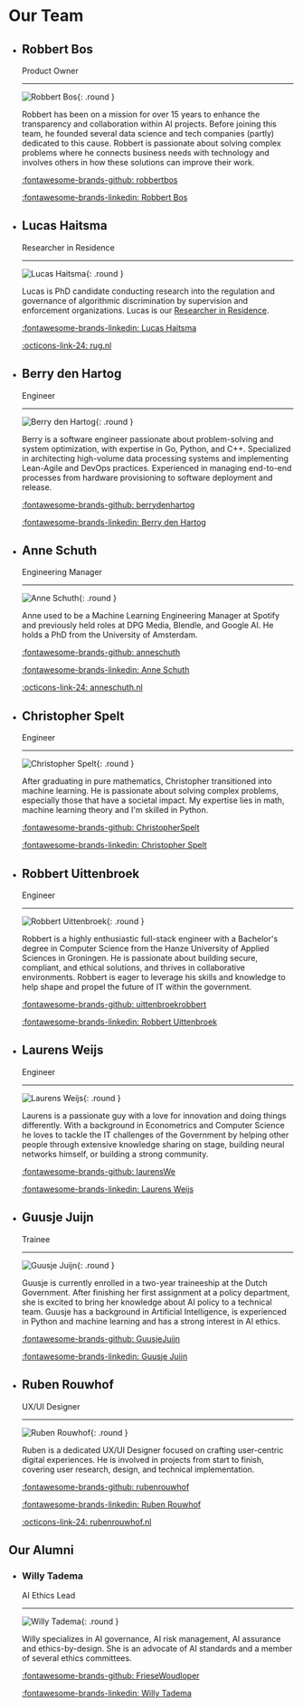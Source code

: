 # Our Team

<!-- markdownlint-disable MD030 MD033 -->

<div class="grid cards" markdown>

-   ## Robbert Bos

    Product Owner

    ----

    ![Robbert Bos](../img/robbert_bos.jpeg){: .round }

    Robbert has been on a mission for over 15 years to enhance the transparency and collaboration within AI projects.
    Before joining this team, he founded several data science and tech companies (partly) dedicated to this cause.
    Robbert is passionate about solving complex problems where he connects business needs with technology and involves
    others in how these solutions can improve their work.

    [:fontawesome-brands-github: robbertbos](https://github.com/robbertbos)

    [:fontawesome-brands-linkedin: Robbert Bos](https://www.linkedin.com/in/robbertbos/)

-   ## Lucas Haitsma

    Researcher in Residence

    ----

    ![Lucas Haitsma](../img/lucas.jpeg){: .round }

    Lucas is PhD candidate conducting research into the regulation and governance of algorithmic discrimination by
    supervision and enforcement organizations. Lucas is our
    [Researcher in Residence](../adrs/0011-researcher-in-residence.md).

    [:fontawesome-brands-linkedin: Lucas Haitsma](https://www.linkedin.com/in/lucas-h-779375139/)

    [:octicons-link-24: rug.nl](https://www.rug.nl/staff/l.m.haitsma/?lang=en)

-   ## Berry den Hartog

    Engineer

    ----

    ![Berry den Hartog](../img/berry.jpeg){: .round }

    Berry is a software engineer passionate about problem-solving and system optimization, with expertise in Go,
    Python, and C++. Specialized in architecting high-volume data processing systems and implementing Lean-Agile and
    DevOps practices. Experienced in managing end-to-end processes from hardware provisioning to software deployment
    and release.

    [:fontawesome-brands-github: berrydenhartog](https://github.com/berrydenhartog)

    [:fontawesome-brands-linkedin: Berry den Hartog](https://www.linkedin.com/in/berry-denhartog)

-   ## Anne Schuth

    Engineering Manager

    ----

    ![Anne Schuth](../img/anne.png){: .round }

    Anne used to be a Machine Learning Engineering Manager at Spotify and previously held roles at DPG Media, Blendle,
    and Google AI. He holds a PhD from the University of Amsterdam.

    [:fontawesome-brands-github: anneschuth](https://github.com/anneschuth)

    [:fontawesome-brands-linkedin: Anne Schuth](https://linkedin.com/in/AnneSchuth)

    [:octicons-link-24: anneschuth.nl](https://anneschuth.nl)

-   ## Christopher Spelt

    Engineer

    ----

    ![Christopher Spelt](../img/christopher.jpeg){: .round }

    After graduating in pure mathematics, Christopher transitioned into machine learning. He is passionate about
    solving complex problems, especially those that have a societal impact. My expertise lies in math, machine
    learning theory and I'm skilled in Python.

    [:fontawesome-brands-github: ChristopherSpelt](https://github.com/ChristopherSpelt)

    [:fontawesome-brands-linkedin: Christopher Spelt](https://www.linkedin.com/in/christopher-spelt-27b39357/)

-   ## Robbert Uittenbroek

    Engineer

    ----

    ![Robbert Uittenbroek](../img/robbert_uittenbroek.jpeg){: .round }

    Robbert is a highly enthusiastic full-stack engineer with a Bachelor's degree in Computer Science from the Hanze
    University of Applied Sciences in Groningen. He is passionate about building secure, compliant, and ethical
    solutions, and thrives in collaborative environments. Robbert is eager to leverage his skills and knowledge to
    help shape and propel the future of IT within the government.

    [:fontawesome-brands-github: uittenbroekrobbert](https://github.com/uittenbroekrobbert)

    [:fontawesome-brands-linkedin: Robbert Uittenbroek](https://www.linkedin.com/in/robbert-uittenbroek-48a215/)

-   ## Laurens Weijs

    Engineer

    ----

    ![Laurens Weijs](../img/laurens.jpeg){: .round }

    Laurens is a passionate guy with a love for innovation and doing things differently. With a background in
    Econometrics and Computer Science he loves to tackle the IT challenges of the Government by helping other people
    through extensive knowledge sharing on stage, building neural networks himself, or building a strong community.

    [:fontawesome-brands-github: laurensWe](https://github.com/laurensWe)

    [:fontawesome-brands-linkedin: Laurens Weijs](https://www.linkedin.com/in/laurensweijs)

-   ## Guusje Juijn

    Trainee

    ----

    ![Guusje Juijn](../img/guusje.jpeg){: .round }

    Guusje is currently enrolled in a two-year traineeship at the Dutch Government. After finishing her first assignment
    at a policy department, she is excited to bring her knowledge about AI policy to a technical team. Guusje has a
    background in Artificial Intelligence, is experienced in Python and machine learning and has a strong interest in
    AI ethics.

    [:fontawesome-brands-github: GuusjeJuijn](https://github.com/GuusjeJuijn)

    [:fontawesome-brands-linkedin: Guusje Juijn](https://www.linkedin.com/in/guusjejuijn)

-   ## Ruben Rouwhof

    UX/UI Designer

    ----

    ![Ruben Rouwhof](../img/ruben.png){: .round }

    Ruben is a dedicated UX/UI Designer focused on crafting user-centric digital experiences. He is involved in projects
    from start to finish, covering user research, design, and technical implementation.

    [:fontawesome-brands-github: rubenrouwhof](https://github.com/rubenrouwhof)

    [:fontawesome-brands-linkedin: Ruben Rouwhof](https://www.linkedin.com/in/rubenrouwhof)

    [:octicons-link-24: rubenrouwhof.nl](https://rubenrouwhof.nl)

</div>

## Our Alumni

<div class="grid cards" markdown>

-   ### Willy Tadema

    AI Ethics Lead

    ----

    ![Willy Tadema](../img/willy.png){: .round }

    Willy specializes in AI governance, AI risk management, AI assurance and ethics-by-design.
    She is an advocate of AI standards and a member of several ethics committees.

    [:fontawesome-brands-github: FrieseWoudloper](https://github.com/FrieseWoudloper)

    [:fontawesome-brands-linkedin: Willy Tadema](https://www.linkedin.com/in/willytadema/)

</div>
